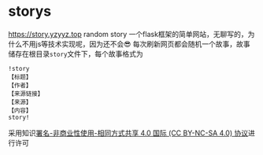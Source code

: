 
# storys
https://story.yzyyz.top
random story
一个flask框架的简单网站，无聊写的，为什么不用js等技术实现呢，因为还不会😎
每次刷新网页都会随机一个故事，故事储存在根目录`story`文件下，每个故事格式为
```
!story
【标题】
【作者】
【来源链接】
【来源】
【内容】
story!
```

采用知识[署名-非商业性使用-相同方式共享 4.0 国际 (CC BY-NC-SA 4.0) 协议](https://creativecommons.org/licenses/by-nc-sa/4.0/deed.zh)进行许可
